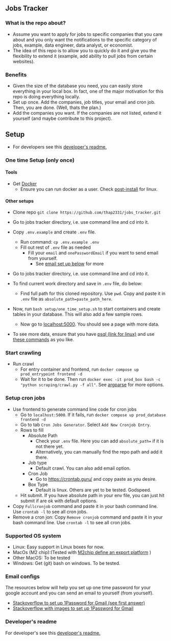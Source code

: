 ## Jobs Tracker

### What is the repo about?

- Assume you want to apply for jobs to specific companies that you care about and you only want the notifications to the specific category of jobs, example, data engineer, data analyst, or economist.
- The idea of this repo is to allow you to quickly do it and give you the flexibility to extend it (example, add ability to pull jobs from certain websites).

### Benefits

- Given the size of the database you need, you can easily store everything in your local box. In fact, one of the major motivation for this repo is doing everything locally.
- Set up once. Add the companies, job titles, your email and cron job. Then, you are done. (Well, thats the plan.)
- Add the companies you want. If the companies are not listed, extend it yourself (and maybe contribute to this project).

## Setup

-   For developers see this [developer's readme.](/developer_readme.md)

### One time Setup (only once)
#### Tools
- Get [Docker](https://docs.docker.com/get-docker/)
    - Ensure you can run docker as a user. Check [post-install](https://docs.docker.com/engine/install/linux-postinstall/) for linux.

#### Other setups
- Clone repo `git clone https://github.com/thap2331/jobs_tracker.git`
- Go to jobs tracker directory, i.e. use command line and cd into it.
- Copy `.env.example` and create `.env` file. 
    - Run command: `cp .env.example .env`
    - Fill out rest of `.env` file as needed
        - Fill your `email` and `onePasswordEmail` if you want to send email from yourself.
            - See [email set up below](#email-configs) for more

- Go to jobs tracker directory, i.e. use command line and cd into it.
- To find current work directory and save in `.env` file, do below:
    - Find full path for this cloned repository. Use `pwd`. Copy and paste it in `.env` file as `absolute_path=paste_path_here`.
- Now, run `bash setup/one_time_setup.sh` to start containers and create tables in your database.
  This will also add a few sample rows.
  - Now go to [localhost:5000](http://localhost:5000/). You should see a page with more data. 
- To see more data, ensure that you have [psql (link for linux)](https://www.postgresql.org/download/linux/) and use [these commands](/setup/command_line_cmds.sh) as you like.

### Start crawling
- Run crawl
    - For entry container and frontend, run `docker compose up prod_entrypoint frontend -d`
  - Wait for it to be done. Then run `docker exec -it prod_box bash -c "python scraping/crawl.py -f all"`. See [argparse](/scraping/crawl.py) for more options.


### Setup cron jobs
- Use frontend to generate command line code for cron jobs
    - Go to `localhost:5000`. If it fails, run `docker compose up prod_database frontend -d`
    - Go to tab `Cron Jobs Generator`.  Select `Add New Cronjob Entry`.
    - Rows to fill
        - Absolute Path
            - Check your `.env` file. Here you can add `absolute_path=` if it is not there yet.
            - Alternatively, you can manually find the repo path and add it there.
        - Job type
            - Default crawl. You can also add email option.
        - Cron Job
            - Go to https://crontab.guru/ and copy paste as you desire.
        - Box Type
            - Default is linux. Others are yet to be tested. Godspeed.
    - Hit submit. If you have absolute path in your env file, you can just hit submit if are ok with default options.
- Copy `Fullcronjob` command and paste it in your bash command line. Use `crontab -l` to see all cron jobs.
- Remove a cron jon: Copy `Remove cronjob` command and paste it in your bash command line. Use `crontab -l` to see all cron jobs.

### Supported OS system

- Linux: Easy support in Linux boxes for now.
- MacOs (M2 chip):(Tested with [M2chip define an export platform](https://github.com/MobSF/Mobile-Security-Framework-MobSF/issues/1898#issuecomment-1040555210) )
- Other MacOS: To be tested
- Windows: Get (git) bash on windows. To be tested.


### Email configs
The resources below will help you set up one time password for your google account and you can send an email to yourself (from yourself).
- [Stackoverflow to set up 1Password for Gmail (see first answer)](https://stackoverflow.com/questions/73026671/how-do-i-now-since-june-2022-send-an-email-via-gmail-using-a-python-script)
- [Stackoverflow with images to set up 1Password for Gmail](https://stackoverflow.com/questions/72478573/how-to-send-an-email-using-python-after-googles-policy-update-on-not-allowing-j
)

### Developer's readme
For developer's see this [developer's readme.](/developer_readme.md)
